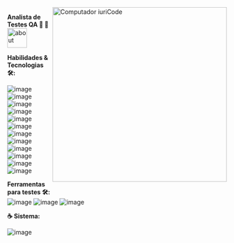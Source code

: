 <img src="https://raw.githubusercontent.com/MicaelliMedeiros/micaellimedeiros/master/image/computer-illustration.png" min-width="400px" max-width="400px" width="400px" align="right" alt="Computador iuriCode">

<p align="left">
<strong>Analista de Testes QA 👾 🐞</strong> <img width="45" alt="about" src="https://user-images.githubusercontent.com/19178806/211726037-f8d0d80a-81b0-4dcf-aa98-a91b99ca06fa.gif"> <br>
</p>



<strong> Habilidades & Tecnologias 🛠️: </strong></br>

![image](https://img.shields.io/badge/HTML5-E34F26?style=for-the-badge&logo=html5&logoColor=white)
![image](https://img.shields.io/badge/CSS3-1572B6?style=for-the-badge&logo=css3&logoColor=white)
![image](https://img.shields.io/badge/JavaScript-323330?style=for-the-badge&logo=javascript&logoColor=F7DF1E)
![image](https://img.shields.io/badge/PHP-777BB4?style=for-the-badge&logo=php&logoColor=white)
![image](https://img.shields.io/badge/json-5E5C5C?style=for-the-badge&logo=json&logoColor=white)
![image](https://img.shields.io/badge/Clojure-5881D8?style=for-the-badge&logo=clojure&logoColor=white)
![image](https://img.shields.io/badge/React-20232A?style=for-the-badge&logo=react&logoColor=61DAFB)
![image](https://img.shields.io/badge/MySQL-005C84?style=for-the-badge&logo=mysql&logoColor=white)
![image](https://img.shields.io/badge/Docker-2CA5E0?style=for-the-badge&logo=docker&logoColor=white)
![image](https://img.shields.io/badge/Postman-FF6C37?style=for-the-badge&logo=Postman&logoColor=white)
![image](https://img.shields.io/badge/firebase-ffca28?style=for-the-badge&logo=firebase&logoColor=black)
![image](https://img.shields.io/badge/Shell_Script-121011?style=for-the-badge&logo=gnu-bash&logoColor=white)

<strong> Ferramentas para testes 🛠️: </strong> </br>
![image](https://img.shields.io/badge/apache_maven-C71A36?style=for-the-badge&logo=apachemaven&logoColor=white)
![image](https://img.shields.io/badge/Cypress-17202C?style=for-the-badge&logo=cypress&logoColor=white)
![image](https://img.shields.io/badge/Selenium-43B02A?style=for-the-badge&logo=Selenium&logoColor=white)


<strong> ☕ Sistema: </strong>

![image](https://img.shields.io/badge/manjaro-35BF5C?style=for-the-badge&logo=manjaro&logoColor=white)
